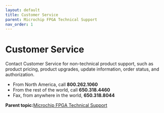 ```yaml
---
layout: default
title: Customer Service
parent: Microchip FPGA Technical Support
nav_order: 1
---
```


# Customer Service

Contact Customer Service for non-technical product support, such as product pricing, product upgrades, update information, order status, and authorization.

-   From North America, call **800.262.1060**
-   From the rest of the world, call **650.318.4460**
-   Fax, from anywhere in the world, **650.318.8044**

**Parent topic:**[Microchip FPGA Technical Support](GUID-F9CF799C-7DEB-461F-9D6C-2A3F3C910ACF.md)

